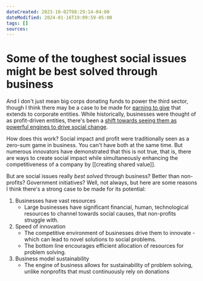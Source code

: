 ```yaml
---
dateCreated: 2023-10-02T08:29:14-04:00
dateModified: 2024-01-16T19:09:59-05:00
tags: []
sources: 
---
```

# Some of the toughest social issues might be best solved through business

And I don't just mean big corps donating funds to power the third sector, though I think there may be a case to be made for [earning to give](https://80000hours.org/articles/earning-to-give-2012/) that extends to corporate entities. While historically, businesses were thought of as profit-driven entities, there's been a [shift towards seeing them as powerful engines to drive social change](https://www2.deloitte.com/content/dam/insights/us/articles/HCTrends2018/2018-HCtrends_Rise-of-the-social-enterprise.pdf).

How does this work? Social impact and profit were traditionally seen as a zero-sum game in business. You can't have both at the same time. But numerous innovators have demonstrated that this is not true, that is, there are ways to create social impact while simultaneously enhancing the competitiveness of a company by [[creating shared value]].

But are social issues really *best solved* through business? Better than non-profits? Government initiatives? Well, not always, but here are some reasons I think there's a strong case to be made for its potential:

1. Businesses have vast resources
	- Large businesses have significant financial, human, technological resources to channel towards social causes, that non-profits struggle with.
2. Speed of innovation
	- The competitive environment of businesses drive them to innovate - which can lead to novel solutions to social problems.
	- The bottom line encourages efficient allocation of resources for problem solving.
3.  Business model sustainability
	- The engine of business allows for sustainability of problem solving, unlike nonprofits that must continuously rely on donations